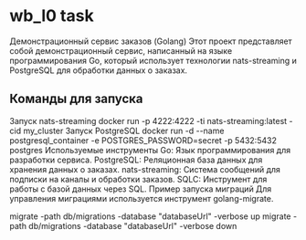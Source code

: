 # wb_l0 task

Демонстрационный сервис заказов (Golang)
Этот проект представляет собой демонстрационный сервис, написанный на языке программирования Go, который использует технологии nats-streaming и PostgreSQL для обработки данных о заказах.


## Команды для запуска
Запуск nats-streaming
docker run -p 4222:4222 -ti nats-streaming:latest -cid my_cluster 
Запуск PostgreSQL
docker run -d --name postgresql_container -e POSTGRES_PASSWORD=secret -p 5432:5432 postgres
Используемые инструменты
Go: Язык программирования для разработки сервиса.
PostgreSQL: Реляционная база данных для хранения данных о заказах.
nats-streaming: Система сообщений для подписки на каналы и обработки заказов.
SQLC: Инструмент для работы с базой данных через SQL.
Пример запуска миграций
Для управления миграциями используется инструмент golang-migrate.

migrate -path db/migrations -database "databaseUrl" -verbose up 
migrate -path db/migrations -database "databaseUrl" -verbose down